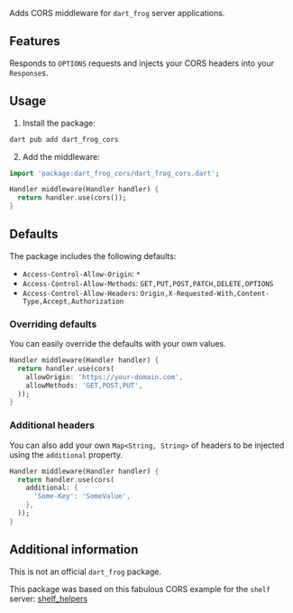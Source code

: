 <!-- 
This README describes the package. If you publish this package to pub.dev,
this README's contents appear on the landing page for your package.

For information about how to write a good package README, see the guide for
[writing package pages](https://dart.dev/guides/libraries/writing-package-pages). 

For general information about developing packages, see the Dart guide for
[creating packages](https://dart.dev/guides/libraries/create-library-packages)
and the Flutter guide for
[developing packages and plugins](https://flutter.dev/developing-packages). 
-->

Adds CORS middleware for `dart_frog` server applications.

## Features

Responds to `OPTIONS` requests and injects your CORS headers into your `Response`s.

## Usage

1. Install the package:

```dart
dart pub add dart_frog_cors
```

2. Add the middleware:

```dart
import 'package:dart_frog_cors/dart_frog_cors.dart';

Handler middleware(Handler handler) {
  return handler.use(cors());
}
```

## Defaults

The package includes the following defaults:

* `Access-Control-Allow-Origin`: `*`
* `Access-Control-Allow-Methods`: `GET,PUT,POST,PATCH,DELETE,OPTIONS`
* `Access-Control-Allow-Headers`: `Origin,X-Requested-With,Content-Type,Accept,Authorization`

### Overriding defaults

You can easily override the defaults with your own values.

```dart
Handler middleware(Handler handler) {
  return handler.use(cors(
    allowOrigin: 'https://your-domain.com',
    allowMethods: 'GET,POST,PUT',
  ));
}
```

### Additional headers

You can also add your own `Map<String, String>` of headers to be injected using the `additional` property.

```dart
Handler middleware(Handler handler) {
  return handler.use(cors(
    additional: {
      'Some-Key': 'SomeValue',
    },
  ));
}
```

## Additional information

This is not an official `dart_frog` package.

This package was based on this fabulous CORS example for the `shelf` server: [shelf_helpers](https://github.com/Kleak/shelf_helpers/blob/main/lib/src/middlewares/cors.dart)
